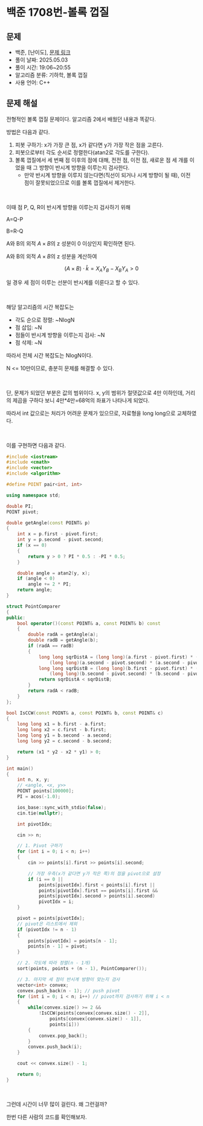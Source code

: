 # 백준 1708번-볼록 껍질

## 문제

- 백준, \[난이도\], [문제 링크](https://www.acmicpc.net/problem/1708 "https://www.acmicpc.net/problem/1708")
- 풀이 날짜: 2025.05.03
- 풀이 시간: 19:06~20:55
- 알고리즘 분류: 기하학, 볼록 껍질
- 사용 언어: C++

## 문제 해설

전형적인 볼록 껍질 문제이다. 알고리즘 2에서 배웠던 내용과 똑같다.

방법은 다음과 같다.

1. 피봇 구하기: x가 가장 큰 점, x가 같다면 y가 가장 작은 점을 고른다.
2. 피봇으로부터 각도 순서로 정렬한다(atan2로 각도를 구한다).
3. 볼록 껍질에서 세 번째 점 이후의 점에 대해, 전전 점, 이전 점, 새로운 점 세 개를 이었을 때 그 방향이 반시계 방향을 이루는지 검사한다.
   - 만약 반시계 방향을 이루지 않는다면(직선이 되거나 시계 방향이 될 때), 이전 점이 잘못되었으므로 이를 볼록 껍질에서 제거한다.

<br>

이때 점 P, Q, R이 반시계 방향을 이루는지 검사하기 위해

A=Q-P

B=R-Q

A와 B의 외적 $A \times B$의 z 성분이 0 이상인지 확인하면 된다.

A와 B의 외적 $A \times B$의 z 성분을 계산하여

$$
(A \times B) \cdot \hat{k} = X_A Y_B - X_B Y_A > 0
$$

일 경우 세 점이 이루는 선분이 반시계를 이룬다고 할 수 있다.

<br>

해당 알고리즘의 시간 복잡도는

- 각도 순으로 정렬: ~NlogN
- 점 삽입: ~N
- 점들이 반시계 방향을 이루는지 검사: ~N
- 점 삭제: ~N

따라서 전체 시간 복잡도는 NlogN이다.

N <= 10만이므로, 충분히 문제를 해결할 수 있다.

<br>

단, 문제가 되었던 부분은 값의 범위이다. x, y의 범위가 절댓값으로 4만 이하인데, 거리의 제곱을 구하다 보니 4만\*4만=68억의 좌표가 나타나게 되었다.

따라서 int 값으로는 처리가 어려운 문제가 있으므로, 자료형을 long long으로 교체하였다.

<br>

이를 구현하면 다음과 같다.

```cpp
#include <iostream>
#include <cmath>
#include <vector>
#include <algorithm>

#define POINT pair<int, int>

using namespace std;

double PI;
POINT pivot;

double getAngle(const POINT& p)
{
    int x = p.first - pivot.first;
    int y = p.second - pivot.second;
    if (x == 0)
    {
        return y > 0 ? PI * 0.5 : -PI * 0.5;
    }

    double angle = atan2(y, x);
    if (angle < 0)
        angle += 2 * PI;
    return angle;
}

struct PointComparer
{
public:
    bool operator()(const POINT& a, const POINT& b) const
    {
        double radA = getAngle(a);
        double radB = getAngle(b);
        if (radA == radB)
        {
            long long sqrDistA = (long long)(a.first - pivot.first) * (a.first - pivot.first) +
                (long long)(a.second - pivot.second) * (a.second - pivot.second);
            long long sqrDistB = (long long)(b.first - pivot.first) * (b.first - pivot.first) +
                (long long)(b.second - pivot.second) * (b.second - pivot.second);
            return sqrDistA < sqrDistB;
        }
        return radA < radB;
    }
};

bool IsCCW(const POINT& a, const POINT& b, const POINT& c)
{
    long long x1 = b.first - a.first;
    long long x2 = c.first - b.first;
    long long y1 = b.second - a.second;
    long long y2 = c.second - b.second;

    return (x1 * y2 - x2 * y1) > 0;
}

int main()
{
    int n, x, y;
    // <angle, <x, y>>
    POINT points[100000];
    PI = acos(-1.0);

    ios_base::sync_with_stdio(false);
    cin.tie(nullptr);

    int pivotIdx;

    cin >> n;

    // 1. Pivot 구하기
    for (int i = 0; i < n; i++)
    {
        cin >> points[i].first >> points[i].second;

        // 가장 우측(x가 같다면 y가 작은 쪽)의 점을 pivot으로 설정
        if (i == 0 ||
            points[pivotIdx].first < points[i].first ||
            points[pivotIdx].first == points[i].first &&
            points[pivotIdx].second > points[i].second)
            pivotIdx = i;
    }

    pivot = points[pivotIdx];
    // pivot은 리스트에서 제외
    if (pivotIdx != n - 1)
    {
        points[pivotIdx] = points[n - 1];
        points[n - 1] = pivot;
    }

    // 2. 각도에 따라 정렬(n - 1개)
    sort(points, points + (n - 1), PointComparer());

    // 3. 마지막 세 점이 반시계 방향이 맞는지 검사
    vector<int> convex;
    convex.push_back(n - 1); // push pivot
    for (int i = 0; i < n; i++) // pivot까지 검사하기 위해 i < n
    {
        while(convex.size() >= 2 &&
            !IsCCW(points[convex[convex.size() - 2]],
                points[convex[convex.size() - 1]],
                points[i]))
        {
            convex.pop_back();
        }
        convex.push_back(i);
    }

    cout << convex.size() - 1;

    return 0;
}
```

<br>

그런데 시간이 너무 많이 걸린다. 왜 그런걸까?

한번 다른 사람의 코드를 확인해보자.
